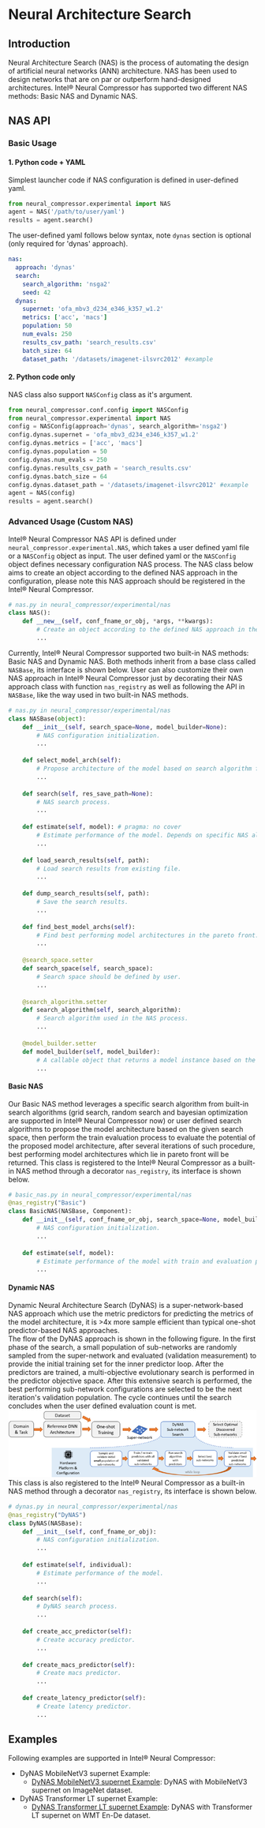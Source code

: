 # Neural Architecture Search

## Introduction
Neural Architecture Search (NAS) is the process of automating the design of artificial neural networks (ANN) architecture. NAS has been used to design networks that are on par or outperform hand-designed architectures. Intel® Neural Compressor has supported two different NAS methods: Basic NAS and Dynamic NAS.

## NAS API

### Basic Usage

#### 1. Python code + YAML

Simplest launcher code if NAS configuration is defined in user-defined yaml.

```python
from neural_compressor.experimental import NAS
agent = NAS('/path/to/user/yaml')
results = agent.search()
```

The user-defined yaml follows below syntax, note `dynas` section is optional (only required for 'dynas' approach).

```yaml
nas:
  approach: 'dynas'
  search:
    search_algorithm: 'nsga2'
    seed: 42
  dynas:
    supernet: 'ofa_mbv3_d234_e346_k357_w1.2'
    metrics: ['acc', 'macs']
    population: 50
    num_evals: 250
    results_csv_path: 'search_results.csv'
    batch_size: 64
    dataset_path: '/datasets/imagenet-ilsvrc2012' #example
```

#### 2. Python code only

NAS class also support `NASConfig` class as it's argument.

```python
from neural_compressor.conf.config import NASConfig
from neural_compressor.experimental import NAS
config = NASConfig(approach='dynas', search_algorithm='nsga2')
config.dynas.supernet = 'ofa_mbv3_d234_e346_k357_w1.2'
config.dynas.metrics = ['acc', 'macs']
config.dynas.population = 50
config.dynas.num_evals = 250
config.dynas.results_csv_path = 'search_results.csv'
config.dynas.batch_size = 64
config.dynas.dataset_path = '/datasets/imagenet-ilsvrc2012' #example
agent = NAS(config)
results = agent.search()
```

### Advanced Usage (Custom NAS)

Intel® Neural Compressor NAS API is defined under `neural_compressor.experimental.NAS`, which takes a user defined yaml file or a `NASConfig` object as input. The user defined yaml or the `NASConfig` object defines necessary configuration NAS process. The NAS class below aims to create an object according to the defined NAS approach in the configuration, please note this NAS approach should be registered in the Intel® Neural Compressor.

```python
# nas.py in neural_compressor/experimental/nas
class NAS():
    def __new__(self, conf_fname_or_obj, *args, **kwargs):
        # Create an object according to the defined NAS approach in the configuration.
        ...
```

Currently, Intel® Neural Compressor supported two built-in NAS methods: Basic NAS and Dynamic NAS. Both methods inherit from a base class called `NASBase`, its interface is shown below. User can also customize their own NAS approach in Intel® Neural Compressor just by decorating their NAS approach class with function `nas_registry` as well as following the API in `NASBase`, like the way used in two built-in NAS methods.

```python
# nas.py in neural_compressor/experimental/nas
class NASBase(object):
    def __init__(self, search_space=None, model_builder=None):
        # NAS configuration initialization.
        ...

    def select_model_arch(self):
        # Propose architecture of the model based on search algorithm for next search iteration.
        ...

    def search(self, res_save_path=None):
        # NAS search process.
        ...

    def estimate(self, model): # pragma: no cover
        # Estimate performance of the model. Depends on specific NAS algorithm.
        ...

    def load_search_results(self, path):
        # Load search results from existing file.
        ...

    def dump_search_results(self, path):
        # Save the search results.
        ...

    def find_best_model_archs(self):
        # Find best performing model architectures in the pareto front.
        ...

    @search_space.setter
    def search_space(self, search_space):
        # Search space should be defined by user.
        ...

    @search_algorithm.setter
    def search_algorithm(self, search_algorithm):
        # Search algorithm used in the NAS process.
        ...

    @model_builder.setter
    def model_builder(self, model_builder):
        # A callable object that returns a model instance based on the model architecture input.
        ...
```

#### Basic NAS
Our Basic NAS method leverages a specific search algorithm from built-in search algorithms (grid search, random search and bayesian optimization are supported in Intel® Neural Compressor now) or user defined search algorithms to propose the model architecture based on the given search space, then perform the train evaluation process to evaluate the potential of the proposed model architecture, after several iterations of such procedure, best performing model architectures which lie in pareto front will be returned. This class is registered to the Intel® Neural Compressor as a built-in NAS method through a decorator `nas_registry`, its interface is shown below.

```python
# basic_nas.py in neural_compressor/experimental/nas
@nas_registry("Basic")
class BasicNAS(NASBase, Component):
    def __init__(self, conf_fname_or_obj, search_space=None, model_builder=None):
        # NAS configuration initialization.
        ...

    def estimate(self, model):
        # Estimate performance of the model with train and evaluation process.
        ...
```

#### Dynamic NAS
Dynamic Neural Architecture Search (DyNAS) is a super-network-based NAS approach which use the metric predictors for predicting the metrics of the model architecture, it is >4x more sample efficient than typical one-shot predictor-based NAS approaches.
<br>
The flow of the DyNAS approach is shown in the following figure. In the first phase of the search, a small population of sub-networks are randomly sampled from the super-network and evaluated (validation measurement) to provide the initial training set for the inner predictor loop. After the predictors are trained, a multi-objective evolutionary search is performed in the predictor objective space. After this extensive search is performed, the best performing sub-network configurations are selected to be the next iteration's validation population. The cycle continues until the search concludes when the user defined evaluation count is met.
<br>
![DyNAS Workflow](./_static/imgs/dynas.png)
<br>
This class is also registered to the Intel® Neural Compressor as a built-in NAS method through a decorator `nas_registry`, its interface is shown below.

```python
# dynas.py in neural_compressor/experimental/nas
@nas_registry("DyNAS")
class DyNAS(NASBase):
    def __init__(self, conf_fname_or_obj):
        # NAS configuration initialization.
        ...

    def estimate(self, individual):
        # Estimate performance of the model.
        ...

    def search(self):
        # DyNAS search process.
        ...

    def create_acc_predictor(self):
        # Create accuracy predictor.
        ...

    def create_macs_predictor(self):
        # Create macs predictor.
        ...

    def create_latency_predictor(self):
        # Create latency predictor.
        ...
```

## Examples

Following examples are supported in Intel® Neural Compressor:

- DyNAS MobileNetV3 supernet Example:
  - [DyNAS MobileNetV3 supernet Example](../examples/notebook/dynas/MobileNetV3_Supernet_NAS.ipynb): DyNAS with MobileNetV3 supernet on ImageNet dataset.
- DyNAS Transformer LT supernet Example:
  - [DyNAS Transformer LT supernet Example](../examples/notebook/dynas/Transformer_LT_Supernet_NAS.ipynb): DyNAS with Transformer LT supernet on WMT En-De dataset.
